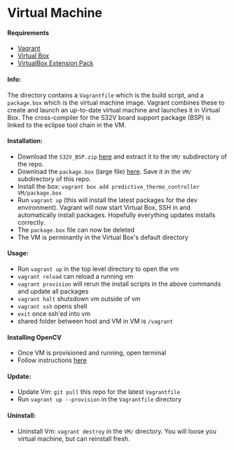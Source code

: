 # Virtual Machine

#### Requirements
* [Vagrant](https://www.vagrantup.com/downloads.html)
* [Virtual Box](https://www.virtualbox.org/wiki/Downloads)
* [VirtualBox  Extension Pack](http://download.virtualbox.org/virtualbox/5.0.10/Oracle_VM_VirtualBox_Extension_Pack-5.0.10-104061.vbox-extpack)

#### Info:
The directory contains a `Vagrantfile` which is the build script, and a `package.box` which is the virtual machine image. Vagrant combines these to create and launch an up-to-date virtual machine and launches it in Virtual Box. The cross-compiler for the S32V board support package (BSP) is linked to the eclipse tool chain in the VM.

#### Installation:
* Download the `S32V_BSP.zip` [here](https://drive.google.com/open?id=0Bxacre40weBuZEZDdEswTVRIZms) and extract it to the `VM/` subdirectory of the repo. 
* Download the `package.box` (large file) [here](https://drive.google.com/open?id=0B-HGy6dgp_EHMGtzTW1rOGdJYVE). Save it in the `VM/` subdirectory of this repo.
* Install the box: `vagrant box add predictive_thermo_controller VM/package.box` 
* Run `vagrant up` (this will install the latest packages for the dev environment). Vagrant will now start Virtual Box, SSH in and automatically install packages. Hopefully everything updates installs correctly.
* The `package.box` file can now be deleted
* The VM is perminantly in the Virtual Box's default directory

#### Usage:
* Run `vagrant up` in the top level directory to open the vm
* `vagrant reload` can reload a running vm
* `vagrant provision` will rerun the install scripts in the above commands and update all packages
* `vagrant halt` shutsdown vm outside of vm
* `vagrant ssh` opens shell
* `exit` once ssh'ed into vm
* shared folder between host and VM in VM is `/vagrant`

#### Installing OpenCV
* Once VM is provisioned and running, open terminal
* Follow instructions [here](http://docs.opencv.org/2.4/doc/tutorials/introduction/linux_install/linux_install.html)

#### Update:
* Update Vm: `git pull` this repo for the latest `Vagrantfile`
* Run `vagrant up --provision` in the `Vagrantfile` directory

#### Uninstall:
* Uninstall Vm: `vagrant destroy` in the `VM/` directory. You will loose you virtual machine, but can reinstall fresh.
